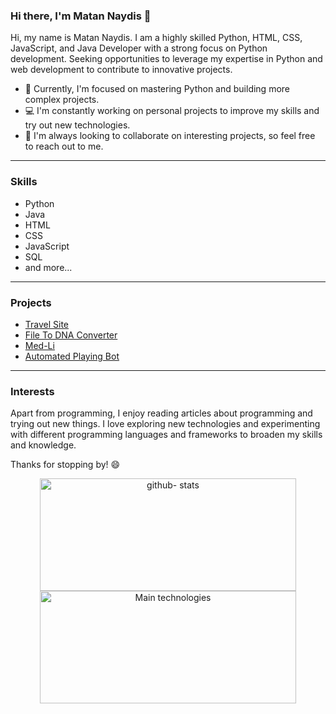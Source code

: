 ### Hi there, I'm Matan Naydis 👋

Hi, my name is Matan Naydis. I am a highly skilled Python, HTML, CSS, JavaScript, and Java Developer with a strong focus on Python development. Seeking opportunities to leverage my expertise in Python and web development to contribute to innovative projects.

- 🌱 Currently, I'm focused on mastering Python and building more complex projects.
- 💻 I'm constantly working on personal projects to improve my skills and try out new technologies.
- 🤝 I'm always looking to collaborate on interesting projects, so feel free to reach out to me.

---

### Skills

- Python
- Java
- HTML
- CSS
- JavaScript
- SQL
- and more...

---

### Projects

- [Travel Site](https://github.com/matan15/travelSite)
- [File To DNA Converter](https://github.com/matan15/File-To-DNA)
- [Med-Li](https://github.com/matan15/Med-Li)
- [Automated Playing Bot](https://github.com/matan15/automated-game-playing-bot)

---

### Interests

Apart from programming, I enjoy reading articles about programming and trying out new things. I love exploring new technologies and experimenting with different programming languages and frameworks to broaden my skills and knowledge.

Thanks for stopping by! 😄

<p align="center">
<a href="https://github.com/matan15">
  <img height="180em" width="410em" src="https://github-readme-stats-eight-theta.vercel.app/api?username=matan15&show_icons=true&theme=buefy&include_all_commits=true&count_private=true" alt="github- stats"/>
  <img height="180em" width="410em" src="https://github-readme-stats-eight-theta.vercel.app/api/top-langs/?username=matan15&layout=compact&langs_count=8&theme=buefy" alt="Main technologies"/>
</a>
</p>
